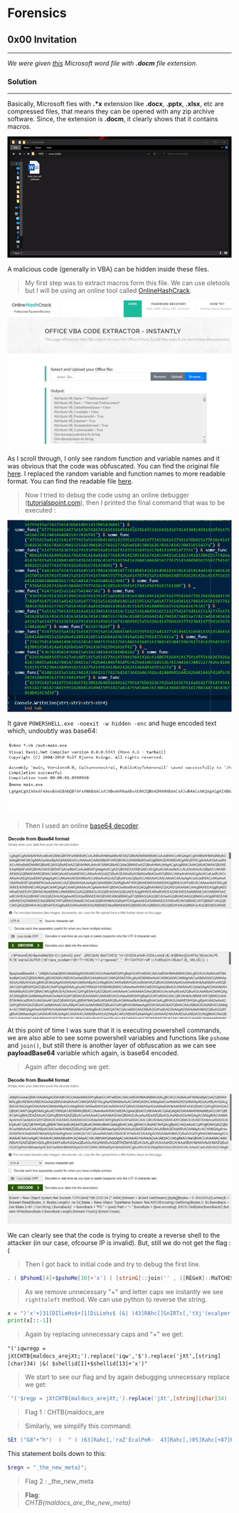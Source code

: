 # Forensics

## 0x00 Invitation
---
_We were given [this](forensics_invitation.zip) Microsoft word file with **.docm** file extension._
### Solution
---
Basically, Microsoft fies with __.*x__ extension like **.docx**, **.pptx**, **.xlsx**, etc are compressed files, that means they can be opened with any zip archive software. Since, the extension is **.docm**, it clearly shows that it contains macros.  

![gif](images/zipGIF.gif)

A malicious code (generally in VBA) can be hidden inside these files.

>My first step was to extract macros form this file. We can use oletools but I will be using an online tool called [OnlineHashCrack](https://www.onlinehashcrack.com/tools-online-extract-vba-from-office-word-excel.php).

![online_out](images/S0.jpg)

As I scroll through, I only see random function and variable names and it was obvious that the code was obfuscated. You can find the original file [here](sources/original.txt). I replaced the random variable and function names to more readable format. You can find the readable file [here](macro.txt).

>Now I tried to debug the code using an online debugger ([tutorialspoint.com](https://www.tutorialspoint.com/compile_vb.net_online.php)), then I printed the final command that was to be executed :

![online_debug](images/S1[0].jpg)

It gave `POWERSHELL.exe -noexit -w hidden -enc` and huge encoded text which, undoubtly was base64:

![output_deb](images/S1.jpg)

>Then I used an online [base64 decoder](base64decode.org).

![b64](images/S2.jpg)

At this point of time I was sure that it is executing powershell commands, we are also able to see some powershell variables and functions like `pshome` and `join()`, but still there is another layer of obfuscation as we can see **payloadBase64** variable which again, is base64 encoded. 

>Again after decoding we get:

![var_decode](images/S3.jpg)

We can clearly see that the code is trying to create a reverse shell to the attacker (in our case, ofcourse IP is invalid). But, still we do not get the flag : (


>Then I got back to initial code and try to debug the first line.
```powershell
. ( $PshomE[4]+$pshoMe[30]+'x') ( [strinG]::join('' , ([REGeX]::MaTCHES( ")'x'+]31[DIlLeHs$+]1[DiLLehs$ (&| )43]RAhc[]GnIRTs[,'tXj'(eCALPER.)'$','wqi'(eCALPER.)';tX'+'jera_scodlam'+'{B'+'T'+'HCtXj '+'= p'+'gerwqi'(" ,'.' ,'R'+'iGHTtOl'+'eft' ) | FoREaCH-OBJecT {$_.VALUE} ))  )
```

>As we remove unnecessary "+" and letter caps we instantly we see `righttoleft` method. We can use python to reverse the string.

```python
x = ")'x'+]31[DIlLeHs$+]1[DiLLehs$ (&| )43]RAhc[]GnIRTs[,'tXj'(ecalper.)'$','wqi'(ecalper.)';tXjera_scodlam{BTHCtXj = pgerwqi'("
print(x[::-1])
```

>Again by replacing unnecessary caps and "+" we get:

`"('iqwregp = jXtCHTB{maldocs_arejXt;').replace('iqw','$').replace('jXt',[string][char]34) |&( $shellid[1]+$shellid[13]+'x')"`
>We start to see our flag and by again debugging unnecessary replace we get:

```powershell
`"('$regp = jXtCHTB{maldocs_arejXt;').replace('jXt',[string][char]34) |&('iex')"`
```

> Flag 1 : CHTB{maldocs_are

>Similarly, we simplify this command:

```powershell
SEt ("G8"+"h")  (  " ) )63]Rahc[,'raZ'EcalPeR-  43]Rahc[,)05]Rahc[+87]Rahc[+94]Rahc[(  eCAlpERc-  )';2'+'N'+'1'+'}atem_we'+'n_eht'+'_2N1 = n'+'gerr'+'aZ'(( ( )''niOj-'x'+]3,1[)(GNirTSot.EcNereFeRpEsOBREv$ ( . "  ) ;-jOIn ( lS ("VAR"+"IaB"+"LE:g"+"8H")  ).VALue[ - 1.. - ( ( lS ("VAR"+"IaB"+"LE:g"+"8H")  ).VALue.LengtH)] | IeX 
```
This statement boils down to this:
```powershell
$regn = "_the_new_meta}";
```

>Flag 2 : _the_new_meta

>**Flag**:\
_CHTB{maldocs_are_the_new_meta}_

